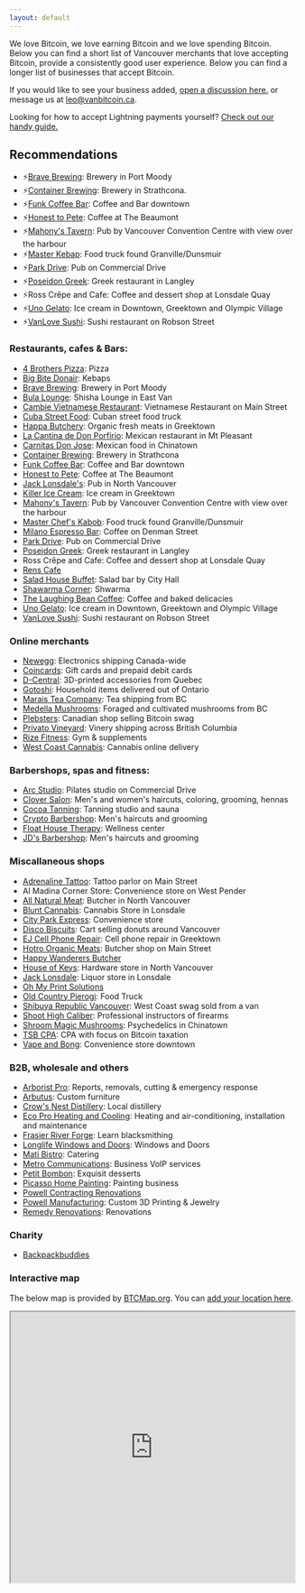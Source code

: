 ```yaml
---
layout: default
---
```


We love Bitcoin, we love earning Bitcoin and we love spending Bitcoin. Below you can find a short list of Vancouver merchants that love accepting Bitcoin, provide a consistently good user experience. Below you can find a longer list of businesses that accept Bitcoin. 

If you would like to see your business added, [open a discussion here.](https://github.com/VancouverBitdevs/VancouverBitdevs.github.io/discussions/categories/merchants) or message us at [leo@vanbitcoin.ca](mailto:leo@vanbitcoin.ca).

Looking for how to accept Lightning payments yourself? [Check out our handy guide.](/notes/2024-01_pos)

## Recommendations

- ⚡[Brave Brewing](https://www.brave.beer/): Brewery in Port Moody
- ⚡[Container Brewing](https://www.drinkcontainer.beer/hodl): Brewery in Strathcona.
- ⚡[Funk Coffee Bar](https://www.funkcoffeebar.com/): Coffee and Bar downtown
- ⚡[Honest to Pete](https://honesttopete.com/): Coffee at The Beaumont
- ⚡[Mahony's Tavern](https://www.mahonystavern.com/): Pub by Vancouver Convention Centre with view over the harbour
- ⚡[Master Kebap](https://master-chef.ca/): Food truck found Granville/Dunsmuir
- ⚡[Park Drive](https://www.parkdrive.ca/): Pub on Commercial Drive
- ⚡[Poseidon Greek](https://poseidonrestaurant.ca/): Greek restaurant in Langley
- ⚡Ross Crêpe and Cafe: Coffee and dessert shop at Lonsdale Quay
- ⚡[Uno Gelato](https://unogelato.com/): Ice cream in Downtown, Greektown and Olympic Village
- ⚡[VanLove Sushi](https://vanlove.ca/): Sushi restaurant on Robson Street

### Restaurants, cafes & Bars:

- [4 Brothers Pizza](https://online-ordering-4-brothers-pizza.brygid.online/zgrid/themes/13400/portal/index.jsp): Pizza
- [Big Bite Donair](https://bigbitedonair.ca/): Kebaps
- [Brave Brewing](https://www.brave.beer/): Brewery in Port Moody
- [Bula Lounge](https://bulalounge.com/): Shisha Lounge in East Van
- [Cambie Vietnamese Restaurant](https://www.cambievietnameserestaurant.com/): Vietnamese Restaurant on Main Street
- [Cuba Street Food](https://cubastreetfood.ca): Cuban street food truck
- [Happa Butchery](https://www.happabutchery.ca/): Organic fresh meats in Greektown
- [La Cantina de Don Porfirio](https://www.instagram.com/donporfiriovan): Mexican restaurant in Mt Pleasant
- [Carnitas Don Jose](https://www.donjosecarnitas.ca/): Mexican food in Chinatown
- [Container Brewing](https://www.drinkcontainer.beer/hodl): Brewery in Strathcona
- [Funk Coffee Bar](https://www.funkcoffeebar.com/): Coffee and Bar downtown
- [Honest to Pete](https://honesttopete.com/): Coffee at The Beaumont
- [Jack Lonsdale's](https://jacklonsdales.ca/): Pub in North Vancouver
- [Killer Ice Cream](https://killericecream.ca/): Ice cream in Greektown
- [Mahony's Tavern](https://www.mahonystavern.com/): Pub by Vancouver Convention Centre with view over the harbour
- [Master Chef's Kabob](https://master-chef.ca/): Food truck found Granville/Dunsmuir
- [Milano Espresso Bar](https://www.milanocoffee.ca/): Coffee on Denman Street
- [Park Drive](https://www.parkdrive.ca/): Pub on Commercial Drive
- [Poseidon Greek](https://poseidonrestaurant.ca/): Greek restaurant in Langley
- Ross Crêpe and Cafe: Coffee and dessert shop at Lonsdale Quay
- [Rens Cafe](https://renscafe.com/)
- [Salad House Buffet](https://www.order.store/ca/store/salad-house-buffet/p4IKH8khR3COifLmVBc1Yw): Salad bar by City Hall
- [Shawarma Corner](https://zomi.menu/?shop=497&utm=&table=): Shwarma
- [The Laughing Bean Coffee](https://www.laughingbeancoffee.com/): Coffee and baked delicacies
- [Uno Gelato](https://unogelato.com/): Ice cream in Downtown, Greektown and Olympic Village
- [VanLove Sushi](https://vanlove.ca/): Sushi restaurant on Robson Street

### Online merchants

- [Newegg](https://www.newegg.ca): Electronics shipping Canada-wide
- [Coincards](https://coincards.com/): Gift cards and prepaid debit cards
- [D-Central](https://d-central.tech/): 3D-printed accessories from Quebec
- [Gotoshi](https://gotoshi.ca/store-listing/): Household items delivered out of Ontario
- [Marais Tea Company](https://maraisteaco.com): Tea shipping from BC
- [Medella Mushrooms](https://www.medellamushrooms.com/): Foraged and cultivated mushrooms from BC
- [Plebsters](https://plebsters.com/): Canadian shop selling Bitcoin swag
- [Privato Vineyard](https://www.privato.ca/bitcoin): Vinery shipping across British Columbia
- [Rize Fitness](https://shop.rizefitness.ca/): Gym & supplements
- [West Coast Cannabis](https://wccannabis.co/): Cannabis online delivery

### Barbershops, spas and fitness:

- [Arc Studio](https://arcstudiospace.com/): Pilates studio on Commercial Drive
- [Clover Salon](https://www.cloversalon.com/): Men's and women's haircuts, coloring, grooming, hennas
- [Cocoa Tanning](https://www.cocoatanning.ca/): Tanning studio and sauna
- [Crypto Barbershop](https://cryptobarbershops.com/): Men's haircuts and grooming
- [Float House Therapy](https://floathouse.ca/): Wellness center
- [JD's Barbershop](https://www.jdsbarbershop.com/): Men's haircuts and grooming

### Miscallaneous shops

- [Adrenaline Tattoo](https://adrenalinestudios.com/): Tattoo parlor on Main Street
- Al Madina Corner Store: Convenience store on West Pender
- [All Natural Meat](https://www.allnaturalmeatshop.com/): Butcher in North Vancouver
- [Blunt Cannabis](https://www.bluntcannabis.ca/): Cannabis Store in Lonsdale
- [City Park Express](https://goo.gl/maps/GLqh1dquS5dAK9Zg9): Convenience store
- [Disco Biscuits](https://discobiscuits.ca/): Cart selling donuts around Vancouver
- [EJ Cell Phone Repair](https://ejrepair.com/): Cell phone repair in Greektown
- [Hotro Organic Meats](https://hotro.ca/): Butcher shop on Main Street
- [Happy Wanderers Butcher](https://www.happywandererscattle.com/)
- [House of Keys](https://www.houseofkeysbc.com/): Hardware store in North Vancouver
- [Jack Lonsdale](https://jacklonsdales.ca/): Liquor store in Lonsdale
- [Oh My Print Solutions](https://www.ohmyprintsolutions.com/)
- [Old Country Pierogi](http://www.oldcountrypierogi.com/): Food Truck
- [Shibuya Republic Vancouver](https://www.instagram.com/shibuyarepublik/): West Coast swag sold from a van
- [Shoot High Caliber](https://shoothc.ca/): Professional instructors of firearms
- [Shroom Magic Mushrooms](https://www.instagram.com/shr8m): Psychedelics in Chinatown
- [TSB CPA](https://www.tsbcpa.ca/): CPA with focus on Bitcoin taxation
- [Vape and Bong](https://drvape-smoke-and-bong.business.site/): Convenience store downtown

### B2B, wholesale and others

- [Arborist Pro](https://www.arborist-pro.ca/): Reports, removals, cutting & emergency response
- [Arbutus](https://arbutus.com/): Custom furniture
- [Crow's Nest Distillery](http://www.crowsnestdistillery.com/): Local distillery
- [Eco Pro Heating and Cooling](https://call.ecoproheating.ca/lp-heatpump): Heating and air-conditioning, installation and maintenance
- [Frasier River Forge](https://fraserriverforge.com/): Learn blacksmithing
- [Longlife Windows and Doors](http://longlife.ca/): Windows and Doors
- [Mati Bistro](https://www.matibistro.com/home): Catering
- [Metro Communications](https://www.yelp.ca/biz/metro-communications-burnaby): Business VoIP services
- [Petit Bombon](https://www.instagram.com/petitbombon12/): Exquisit desserts
- [Picasso Home Painting](http://picasshomepainting.com/): Painting business
- [Powell Contracting Renovations](https://www.powell-contracting.com/)
- [Powell Manufacturing](https://powellmanufactory.com/): Custom 3D Printing & Jewelry
- [Remedy Renovations](https://remedy-renovations.com/): Renovations

### Charity

- [Backpackbuddies](https://www.backpackbuddies.ca/crypto/)

### Interactive map

The below map is provided by [BTCMap.org](https://btcmap.org/). You can [add your location here](https://btcmap.org/add-location).

<iframe
id="btcmap"
title="BTC Map"
width="100%" height="480"
allowfullscreen="true"
src="https://www.btcmap.org/map?lat=49.326912087086605&long=-122.85976409912111&lat=49.11747845930749&long=-123.3424758911133"
></iframe>
